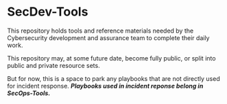 ﻿# SecDev-Tools

This repository holds tools and reference materials needed by the Cybersecurity development and assurance team to complete their daily work. 

This repository may, at some future date, become fully public, or split into public and private resource sets.

But for now, this is a space to park any playbooks that are not directly used for incident response.
***Playbooks used in incident reponse belong in SecOps-Tools.***
